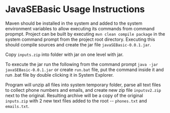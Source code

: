 JavaSEBasic Usage Instructions
===========

Maven should be installed in the system and added to the system environment variables to allow executing its commands from command propmpt. Project can be built by executing `mvn clean compile package` in the system command prompt from the project root directory. Executing this should compile sources and create the jar file `javaSEBasic-0.0.1.jar`.

Copy `inputs.zip` into folder with jar on one level with jar.

To execute the jar run the following from the command prompt `java -jar javaSEBasic-0.0.1.jar` or create `run.bat` file, put the command inside it and run .bat file by double clicking it in System Explorer.

Program will unzip all files into system temporary folder, parse all text files to collect phone numbers and emails, and create new zip file `inputsv2.zip` next to the original. Resulting archive will be a copy of the original `inputs.zip` with 2 new text files added to the root -- `phones.txt` and `emails.txt`.
